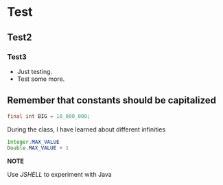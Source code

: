 # Test
## Test2
### Test3
* Just testing.
* Test some more.

## Remember that constants should be capitalized

```java
final int BIG = 10_000_000;
```

During the class, I have learned about different infinities

```java
Integer.MAX_VALUE
Double.MAX_VALUE + 1
```

**NOTE**

Use *JSHELL* to experiment with Java
